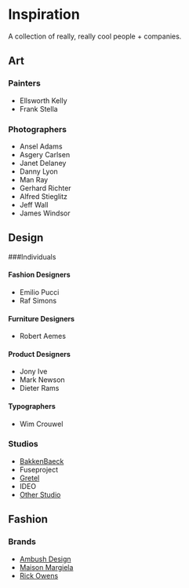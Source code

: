# Inspiration
A collection of really, really cool people + companies. 

## Art
### Painters
- Ellsworth Kelly
- Frank Stella

### Photographers
- Ansel Adams
- Asgery Carlsen
- Janet Delaney
- Danny Lyon
- Man Ray
- Gerhard Richter
- Alfred Stieglitz
- Jeff Wall
- James Windsor


## Design 
###Individuals
#### Fashion Designers
- Emilio Pucci
- Raf Simons

#### Furniture Designers
- Robert Aemes

#### Product Designers
- Jony Ive
- Mark Newson
- Dieter Rams

#### Typographers
- Wim Crouwel

### Studios
- [BakkenBaeck](https://bakkenbaeck.com/)
- Fuseproject
- [Gretel](http://gretelny.com/)
- IDEO
- [Other Studio](http://www.other-studio.com/)


## Fashion
### Brands
- [Ambush Design](http://www.ambushdesign.com/)
- [Maison Margiela](http://www.maisonmargiela.com/)
- [Rick Owens](https://www.rickowens.eu/en/US)


